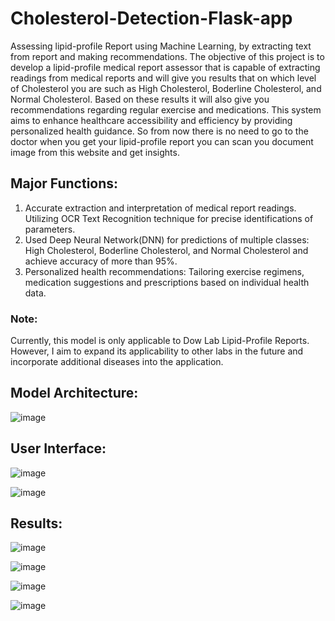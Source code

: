 # Cholesterol-Detection-Flask-app
Assessing lipid-profile Report using Machine Learning, by extracting text from report and making recommendations.
The objective of this project is to develop a lipid-profile medical report assessor that is capable of extracting readings from medical reports and will give you results that on which level of Cholesterol you are such as High Cholesterol, Boderline Cholesterol, and Normal Cholesterol. Based on these results it will also give you recommendations regarding regular exercise and medications. This system aims to enhance healthcare accessibility and efficiency by providing personalized health guidance. So from now there is no need to go to the doctor when you get your lipid-profile report you can scan you document image from this website and get insights.

## Major Functions:
1. Accurate extraction and interpretation of medical report readings. Utilizing OCR Text Recognition technique for precise identifications of parameters.
2. Used Deep Neural Network(DNN) for predictions of multiple classes: High Cholesterol, Boderline Cholesterol, and Normal Cholesterol and achieve accuracy of more than 95%.
3. Personalized health recommendations: Tailoring exercise regimens, medication suggestions and prescriptions based on individual health data.

### Note:
Currently, this model is only applicable to Dow Lab Lipid-Profile Reports. However, I aim to expand its applicability to other labs in the future and incorporate additional diseases into the application.

## Model Architecture:

![image](https://github.com/muhammadmehdi89/Cholesterol-Detection-Flask-app/assets/142395586/a4066879-8d66-4f2c-ac61-c8e593ba5c71)

## User Interface:

![image](https://github.com/muhammadmehdi89/Cholesterol-Detection-Flask-app/assets/142395586/a270e813-5f38-4ea1-8d9e-6dc2a37d3ddd)

![image](https://github.com/muhammadmehdi89/Cholesterol-Detection-Flask-app/assets/142395586/cf61dee9-e852-4050-82f1-8ea5a954d16a)

## Results:

![image](https://github.com/muhammadmehdi89/Cholesterol-Detection-Flask-app/assets/142395586/f0bafda1-6e9f-4879-8f83-35115ea2f7a4)

![image](https://github.com/muhammadmehdi89/Cholesterol-Detection-Flask-app/assets/142395586/f9214ebc-0366-4dff-863f-55d770416f98)

![image](https://github.com/muhammadmehdi89/Cholesterol-Detection-Flask-app/assets/142395586/9c68026d-573c-473e-9fbd-75e481e8ae7a)

![image](https://github.com/muhammadmehdi89/Cholesterol-Detection-Flask-app/assets/142395586/47c4c7a4-0b41-45a9-9560-030eae2622b0)


